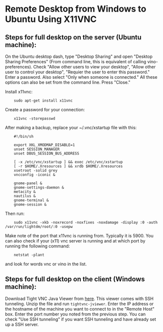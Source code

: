 # Remote Desktop from Windows to Ubuntu Using X11VNC

## Steps for full desktop on the server (Ubuntu machine):
On the Ubuntu desktop dash, type "Desktop Sharing" and open "Desktop Sharing Preferences" (From command line, this is equivalent of calling vino-preferences). Check "Allow other users to view your desktop", "Allow other user to control your desktop", "Requier the user to enter this password." Enter a password. Also select "Only when someone is connected." All these options can also be set from the command line. Press "Close."

Install x11vnc:
```
    sudo apt-get install x11vnc
```    
Create a password for your connection:    
```
    x11vnc -storepasswd  
``` 
After making a backup, replace your ~/.vnc/xstartup file with this:
```    
    #!/bin/sh

    export XKL_XMODMAP_DISABLE=1
    unset SESSION_MANAGER
    unset DBUS_SESSION_BUS_ADDRESS

    [ -x /etc/vnc/xstartup ] && exec /etc/vnc/xstartup
    [ -r $HOME/.Xresources ] && xrdb $HOME/.Xresources
    xsetroot -solid grey
    vncconfig -iconic &

    gnome-panel &
    gnome-settings-daemon &
    metacity &
    nautilus &
    gnome-terminal &
    gnome-session &
```
Then run:
```
    sudo x11vnc -xkb -noxrecord -noxfixes -noxdamage -display :0 -auth /var/run/lightdm/root/:0 -usepw
```    
Make note of the port that x11vnc is running from. Typically it is 5900. 
You can also check if your (x11) vnc server is running and at which port by running the following command:
```
    netstat -plant
```
and look for words vnc or vino in the list.    
## Steps for full desktop on the client (Windows machine):
Download Tight VNC Java Viewer from [here](http://www.tightvnc.com/download.php"). This viewer comes with SSH tunneling. Unzip the file and run `tightvnc-jviewer`. Enter the IP address or the hostname of the machine you want to connect to in the "Remote Host" box. Enter the port number you noted from the previous step. You can check "Use SSH tunneling" if you want SSH tunneling and have already set up a SSH server. 

